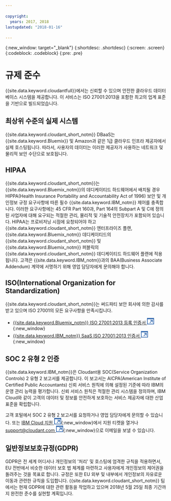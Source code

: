 ```yaml
---

copyright:
  years: 2017, 2018
lastupdated: "2018-01-16"

---
```


{:new_window: target="_blank"}
{:shortdesc: .shortdesc}
{:screen: .screen}
{:codeblock: .codeblock}
{:pre: .pre}

<!-- Acrolinx: 2017-04-28 -->

# 규제 준수

{{site.data.keyword.cloudantfull}}에서는 신뢰할 수 있으며 안전한 클라우드 데이터베이스 시스템을 제공합니다.
이 서비스는 ISO 27001:2013을 포함한 최고의 업계 표준을 기반으로 빌드되었습니다.

## 최상위 수준의 실제 시스템

{{site.data.keyword.cloudant_short_notm}} DBaaS는 {{site.data.keyword.Bluemix}} 및 Amazon과 같은 1급 클라우드 인프라 제공자에서 실제 호스팅됩니다.
따라서, 사용자의 데이터는 이러한 제공자가 사용하는 네트워크 및 물리적 보안 수단으로 보호됩니다.

## HIPAA

{{site.data.keyword.cloudant_short_notm}}는 {{site.data.keyword.Bluemix_notm}}의 데디케이티드 하드웨어에서 배치될 경우 HIPPA(Health Insurance Portability and Accountability Act of 1996) 보안 및 개인정보 규정 요구사항에 따른 필수 {{site.data.keyword.IBM_notm}} 제어를 충족합니다. 이러한 요구사항에는 45 CFR Part 160과, Part 164의 Subpart A 및 C에 정의된 사업자에 대해 요구되는 적절한 관리, 물리적 및 기술적 안전장치가 포함되어 있습니다. 
HIPAA는 프로비저닝 시점에 요청되어야 하고 {{site.data.keyword.cloudant_short_notm}} 엔터프라이즈 플랜, {{site.data.keyword.Bluemix_notm}} 데디케이티드의 {{site.data.keyword.cloudant_short_notm}} 및 {{site.data.keyword.Bluemix_notm}} 퍼블릭의 {{site.data.keyword.cloudant_short_notm}} 데디케이티드 하드웨어 플랜에 적용됩니다. 고객은 {{site.data.keyword.IBM_notm}}과의 BAA(Business Associate Addendum) 계약에 서명하기 위해 영업 담당자에게 문의해야 합니다.

## ISO(International Organization for Standardization)

{{site.data.keyword.cloudant_short_notm}}는 써드파티 보안 회사에 의한 감사를 받고 있으며 ISO 27001의 모든 요구사항을 만족시킵니다.

* [{{site.data.keyword.Bluemix_notm}} ISO 27001:2013 등록 인증서 ![외부 링크 아이콘](../images/launch-glyph.svg "외부 링크 아이콘")](ftp://public.dhe.ibm.com/cloud/bluemix/compliance/Bluemix_ISO27K1_WWCert_2016.pdf){:new_window}
* [{{site.data.keyword.IBM_notm}} SaaS ISO 27001:2013 인증서 ![외부 링크 아이콘](../images/launch-glyph.svg "외부 링크 아이콘")](https://www-01.ibm.com/common/ssi/cgi-bin/ssialias?subtype=ST&infotype=SA&htmlfid=KUJ12445USEN&attachment=KUJ12445USEN.PDF){:new_window}

## SOC 2 유형 2 인증

{{site.data.keyword.IBM_notm}}은 Cloudant용 SOC(Service Organization Controls) 2 유형 2 보고서를 제공합니다. 이 보고서는 AICPA(American Institute of Certified Public Accountants) 신뢰 서비스 원칙에 의해 설정된 기준에 따라 IBM의 운영 관리 능력을 평가합니다. 
신뢰 서비스 원칙은 적절한 관리 시스템을 정의하며, IBM Cloud와 같이 고객의 데이터 및 정보를 안전하게 보호하는 서비스 제공자에 대한 산업 표준을 확립합니다.

고객 포털에서 SOC 2 유형 2 보고서를 요청하거나 영업 담당자에게 문의할 수 있습니다. 
또는 [IBM Cloud 지원 ![외부 링크 아이콘](../images/launch-glyph.svg "외부 링크 아이콘")](https://www.ibm.com/cloud/support){:new_window}에서 지원 티켓을 열거나 [support@cloudant.com ![외부 링크 아이콘](../images/launch-glyph.svg "외부 링크 아이콘")](mailto:support@cloudant.com){:new_window}으로 이메일을 보낼 수 있습니다.

## 일반정보보호규정(GDPR) 

GDPR은 전 세계 어디서나 개인정보의 '처리' 및 호스팅에 엄격한 규칙을 적용하면서,
EU 전반에서 비슷한 데이터 보호 법 체계를 마련하고 사용자에게 개인정보의 제어권을
돌려주는 것을 목표로 합니다. 규정은 또한 EU 외부 및 내부에서 개인정보의 자유로운
이동과 관련한 규칙을 도입합니다. {{site.data.keyword.cloudant_short_notm}} 팀에서는
현재 GDPR에 대한 관련 활동을 작업하고 있으며 2018년 5월 25일 최종 기간까지 완전한 준수를 실현할 계획입니다.
